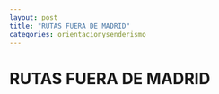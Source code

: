 ```yaml
---
layout: post
title: "RUTAS FUERA DE MADRID"
categories: orientacionysenderismo
---
```


# RUTAS FUERA DE MADRID
